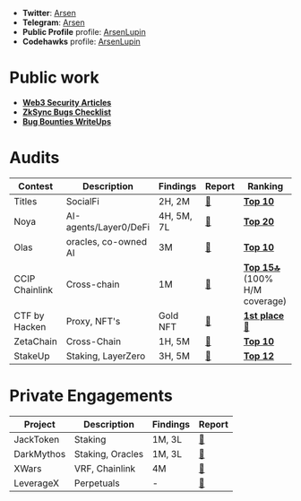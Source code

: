 - **Twitter**: [Arsen](https://x.com/arsen_bt) 
- **Telegram**: [Arsen](https://t.me/ars_bt) 
- **Public Profile** profile: [ArsenLupin](https://audits.sherlock.xyz/watson/ArsenLupin)
- **Codehawks** profile: [ArsenLupin](https://codehawks.cyfrin.io/profile/clo0efgmz0000l808rjflfsbz/)

# Public work
- [**Web3 Security Articles**](https://mirror.xyz/0x3Cc99bfc69575CFA83658CAb5256D98143a2aAaa)
- [**ZkSync Bugs Checklist**](https://github.com/Senya123/ZkSync-PreviousBugs)
- [**Bug Bounties WriteUps**](https://github.com/Senya123/Bounties-Exploit-Bugs)


# Audits

|Contest|Description|Findings|Report|Ranking|
|-------|-----------|--------|------|------|
|Titles|SocialFi|2H, 2M|[📄](https://github.com/Senya123/Contests/blob/main/Titles.md)|[**Top 10**](https://audits.sherlock.xyz/contests/326/leaderboard)|
|Noya| AI-agents/Layer0/DeFi| 4H, 5M, 7L |[📄](https://code4rena.com/audits/2024-04-noya#top)|[**Top 20**](https://code4rena.com/audits/2024-04-noya)|
|Olas| oracles, co-owned AI| 3M |[📄](https://code4rena.com/audits/2024-05-olas#top)|[**Top 10**](https://code4rena.com/audits/2024-05-olas)|
|CCIP Chainlink| Cross-chain | 1M | [📄](https://codehawks.cyfrin.io/c/2024-07-CL-CCIP/results?lt=contest&page=1&sc=reward&sj=reward&t=leaderboard) |[**Top 15🔝**](https://codehawks.cyfrin.io/c/2024-07-CL-CCIP/results?lt=contest&sc=reward&sj=reward&page=1&t=leaderboard) (100% H/M coverage)|
|CTF by Hacken|Proxy, NFT's|Gold NFT|[📄](https://x.com/hackenclub/status/1833873541592199649)|[**1st place**🏅](https://x.com/hackenclub/status/1833873541592199649)|
|ZetaChain|Cross-Chain|1H, 5M|[📄](https://x.com/arsen_bt/status/1844079985843372369)|[**Top 10**](https://cantina.xyz/competitions/80a33cf0-ad69-4163-a269-d27756aacb5e/leaderboard)|
|StakeUp|Staking, LayerZero|3H, 5M|[📄](https://cantina.xyz/competitions/61087007-c7e9-4c4e-9d90-4e118933fecf/leaderboard)|[**Top 12**](https://cantina.xyz/competitions/61087007-c7e9-4c4e-9d90-4e118933fecf/leaderboard)|

# Private Engagements

|Project|Description|Findings|Report|
|-------|-----------|--------|------|
|JackToken|Staking|1M, 3L|[📄](https://www.auditone.io/audit-report/jacktoken-audit)|
|DarkMythos|Staking, Oracles|1M, 3L|[📄](https://www.canva.com/design/DAGZE5s9z8k/Ea7r_lScawxzl1RGTeY7YQ/edit)|
|XWars|VRF, Chainlink|4M|[📄](-)|
|LeverageX|Perpetuals|-|[📄](-)|





